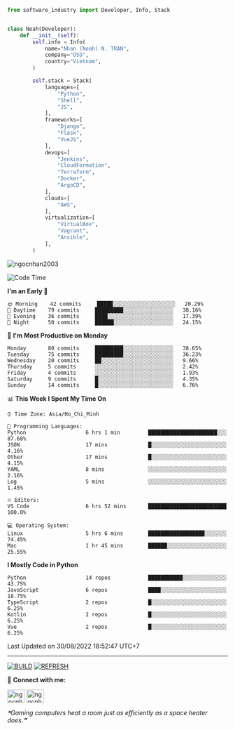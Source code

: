 ```python
from software_industry import Developer, Info, Stack


class Noah(Developer):
    def __init__(self):
        self.info = Info(
            name="Nhan (Noah) N. TRAN",
            company="OSD",
            country="Vietnam",
        )

        self.stack = Stack(
            languages=[
                "Python",
                "Shell",
                "JS",
            ],
            frameworks=[
                "Django",
                "Flask",
                "VueJS",
            ],
            devops=[
                "Jenkins",
                "CloudFormation",
                "Terraform",
                "Docker",
                "ArgoCD",
            ],
            clouds=[
                "AWS",
            ],
            virtualization=[
                "VirtualBox",
                "Vagrant",
                "Ansible",
            ],
        )
```
<img src="https://komarev.com/ghpvc/?username=ngocnhan2003&label=Profile%20views&color=0e75b6&style=flat" alt="ngocnhan2003" /> 

<!--START_SECTION:waka-->
![Code Time](http://img.shields.io/badge/Code%20Time-477%20hrs%2027%20mins-blue)

**I'm an Early 🐤** 

```text
🌞 Morning    42 commits     █████░░░░░░░░░░░░░░░░░░░░   20.29% 
🌆 Daytime    79 commits     █████████░░░░░░░░░░░░░░░░   38.16% 
🌃 Evening    36 commits     ████░░░░░░░░░░░░░░░░░░░░░   17.39% 
🌙 Night      50 commits     ██████░░░░░░░░░░░░░░░░░░░   24.15%

```
📅 **I'm Most Productive on Monday** 

```text
Monday       80 commits     █████████░░░░░░░░░░░░░░░░   38.65% 
Tuesday      75 commits     █████████░░░░░░░░░░░░░░░░   36.23% 
Wednesday    20 commits     ██░░░░░░░░░░░░░░░░░░░░░░░   9.66% 
Thursday     5 commits      ░░░░░░░░░░░░░░░░░░░░░░░░░   2.42% 
Friday       4 commits      ░░░░░░░░░░░░░░░░░░░░░░░░░   1.93% 
Saturday     9 commits      █░░░░░░░░░░░░░░░░░░░░░░░░   4.35% 
Sunday       14 commits     █░░░░░░░░░░░░░░░░░░░░░░░░   6.76%

```


📊 **This Week I Spent My Time On** 

```text
⌚︎ Time Zone: Asia/Ho_Chi_Minh

💬 Programming Languages: 
Python                   6 hrs 1 min         ██████████████████████░░░   87.68% 
JSON                     17 mins             █░░░░░░░░░░░░░░░░░░░░░░░░   4.16% 
Other                    17 mins             █░░░░░░░░░░░░░░░░░░░░░░░░   4.15% 
YAML                     8 mins              ░░░░░░░░░░░░░░░░░░░░░░░░░   2.16% 
Log                      5 mins              ░░░░░░░░░░░░░░░░░░░░░░░░░   1.45%

🔥 Editors: 
VS Code                  6 hrs 52 mins       █████████████████████████   100.0%

💻 Operating System: 
Linux                    5 hrs 6 mins        ██████████████████░░░░░░░   74.45% 
Mac                      1 hr 45 mins        ██████░░░░░░░░░░░░░░░░░░░   25.55%

```

**I Mostly Code in Python** 

```text
Python                   14 repos            ███████████░░░░░░░░░░░░░░   43.75% 
JavaScript               6 repos             ████░░░░░░░░░░░░░░░░░░░░░   18.75% 
TypeScript               2 repos             █░░░░░░░░░░░░░░░░░░░░░░░░   6.25% 
Kotlin                   2 repos             █░░░░░░░░░░░░░░░░░░░░░░░░   6.25% 
Vue                      2 repos             █░░░░░░░░░░░░░░░░░░░░░░░░   6.25%

```



 Last Updated on 30/08/2022 18:52:47 UTC+7
<!--END_SECTION:waka-->

<hr>

[![BUILD](https://github.com/ngocnhan2003/ngocnhan2003/actions/workflows/001_build.yml/badge.svg)](https://github.com/ngocnhan2003/ngocnhan2003/actions/workflows/001_build.yml)
[![REFRESH](https://github.com/ngocnhan2003/ngocnhan2003/actions/workflows/002_refresh.yml/badge.svg)](https://github.com/ngocnhan2003/ngocnhan2003/actions/workflows/002_refresh.yml)

🔗 **Connect with me:**

<a href="https://linkedin.com/in/ngocnhan2003" target="blank"><img align="center" src="https://raw.githubusercontent.com/rahuldkjain/github-profile-readme-generator/master/src/images/icons/Social/linked-in-alt.svg" alt="ngocnhan2003" height="30" width="40" /></a>
<a href="https://instagram.com/ngocnhan2003" target="blank"><img align="center" src="https://raw.githubusercontent.com/rahuldkjain/github-profile-readme-generator/master/src/images/icons/Social/instagram.svg" alt="ngocnhan2003" height="30" width="40" /></a>


<!--STARTS_HERE_QUOTE_README-->
<i>❝Gaming computers heat a room just as efficiently as a space heater does.❞</i>
<!--ENDS_HERE_QUOTE_README-->